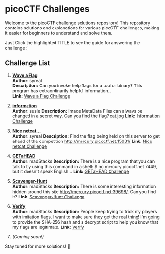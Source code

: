 # picoCTF Challenges

Welcome to the picoCTF challenge solutions repository! This repository contains solutions and explanations for various picoCTF challenges, making it easier for beginners to understand and solve them.

Just Click the highlighted TITLE to see the guide for answering the challenge :)

## Challenge List

1. [**Wave a Flag**](https://github.com/yurialfrance/picoCTF-guide/blob/main/wave-a-flag.md)  
   **Author:** syreal  
   **Description:** Can you invoke help flags for a tool or binary? This program has extraordinarily helpful information...  
   **Link:** [Wave a Flag Challenge](https://play.picoctf.org/practice/challenge/170?difficulty=1&page=1&search=wave%20a%20flag)

2. [**information**](https://github.com/yurialfrance/picoCTF-guide/blob/main/information.md)  
   **Author:** susie
   **Description:** Image MetaData Files can always be changed in a secret way. Can you find the flag? cat.jpg
   **Link:** [Information Challenge](https://play.picoctf.org/practice?difficulty=1&page=1&search=information)
   
3. [**Nice netcat...**](https://github.com/yurialfrance/picoCTF-guide/blob/main/nice_netcat.md)  
   **Author:** syreal
   **Description:** Find the flag being held on this server to get ahead of the competition http://mercury.picoctf.net:15931/
   **Link:** [Nice netcat Challenge](https://play.picoctf.org/practice?page=1&search=nice)
4.  [**GETaHEAD**](https://github.com/yurialfrance/picoCTF-guide/blob/main/GETaHEAD.md)  
   **Author:** madStacks
   **Description:** There is a nice program that you can talk to by using this command in a shell: $ nc mercury.picoctf.net 7449, but it doesn't speak English...
   **Link:** [GETaHEAD Challenge](https://play.picoctf.org/practice?category=1&difficulty=1&page=1&search=GET%20aHEAD)
5. [**Scavenger-Hunt**](https://github.com/yurialfrance/picoCTF-guide/blob/main/Scavenger-Hunt.md)  
   **Author:** madStacks
   **Description:** There is some interesting information hidden around this site http://mercury.picoctf.net:39698/. Can you find it?
   **Link:** [Scavenger-Hunt Challenge](https://play.picoctf.org/practice?category=1&difficulty=1&page=1&search=Scavenger%20Hunt)
6. [**Verify**](https://github.com/yurialfrance/picoCTF-guide/blob/main/verify.md)  
   **Author:** madStacks
   **Description:** People keep trying to trick my players with imitation flags. I want to make sure they get the real thing! I'm going to provide the SHA-256 hash and a decrypt script to help you know that my flags are legitimate.
   **Link:** [Verify](https://play.picoctf.org/practice?category=4&page=1&search=verify)
7. *(Coming soon!)*


Stay tuned for more solutions! 🚀

